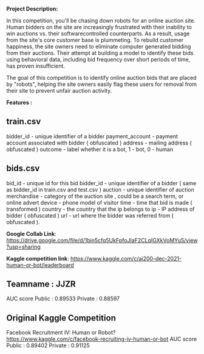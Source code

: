 **Project Description:**

In this competition, you'll be chasing down robots for an online auction site. Human bidders on
the site are increasingly frustrated with their inability to win auctions vs. their softwarecontrolled counterparts. As a result, usage from the site's core customer base is plummeting.
To rebuild customer happiness, the site owners need to eliminate computer generated bidding
from their auctions. Their attempt at building a model to identify these bids using behavioral
data, including bid frequency over short periods of time, has proven insufficient.

The goal of this competition is to identify online auction bids that are placed by "robots", helping
the site owners easily flag these users for removal from their site to prevent unfair auction
activity.

**Features :** 

train.csv
-----------------------------------------
bidder_id - unique identifier of a bidder
payment_account - payment account associated with bidder ( obfuscated )
address - mailing address ( obfuscated )
outcome - label whether it is a bot, 1 - bot, 0 - human

bids.csv
-----------------------------------------
bid_id - unique id for this bid
bidder_id - unique identifier of a bidder ( same as bidder_id in train.csv and test.csv ) 
auction - unique identifier of auction
merchandise - category of the auction site , could be a search term, or online advert
device - phone model of visitor
time - time that bid is made ( transformed )
country - the country that the ip belongs to
ip - IP address of bidder ( obfuscated )
url - url where the bidder was referred from ( obfuscated ).

**Google Collab Link**:
https://drive.google.com/file/d/1bin5cfq5UkFpfoJIaF2CLqIGXkVoMYu5/view?usp=sharing


**Kaggle competition link**: 
https://www.kaggle.com/c/ai200-dec-2021-human-or-bot/leaderboard

Teamname : JJZR
-----------------
AUC score
Public : 0.89533
Private : 0.88597

Original Kaggle Competition
-----------------------------
Facebook Recruitment IV: Human or Robot?
https://www.kaggle.com/c/facebook-recruiting-iv-human-or-bot
AUC score
Public : 0.89402
Private : 0.91125
